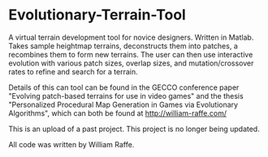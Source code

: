 # Evolutionary-Terrain-Tool
A virtual terrain development tool for novice designers. Written in Matlab.
Takes sample heightmap terrains, deconstructs them into patches, a recombines them to form new terrains.
The user can then use interactive evolution with various patch sizes, overlap sizes, and mutation/crossover rates to
refine and search for a terrain.

Details of this can tool can be found in the GECCO conference paper "Evolving patch-based terrains for use in video games"
and the thesis "Personalized Procedural Map Generation in Games via Evolutionary Algorithms", which can both be found at
http://william-raffe.com/

This is an upload of a past project. This project is no longer being updated.

All code was written by William Raffe.
